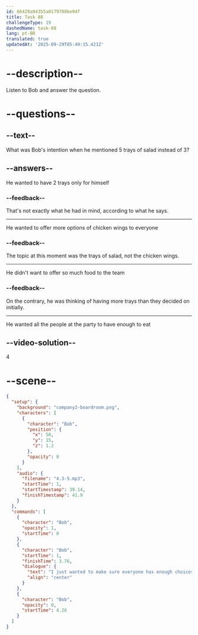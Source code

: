 ```yaml
---
id: 66429a94355a0179708be94f
title: Task 88
challengeType: 19
dashedName: task-88
lang: pt-BR
translated: true
updatedAt: '2025-09-29T05:49:15.421Z'
---
```


<!-- (Audio) Bob: I just wanted to make sure everyone has enough choices. -->

# --description--

Listen to Bob and answer the question.

# --questions--

## --text--

What was Bob's intention when he mentioned 5 trays of salad instead of 3?

## --answers--

He wanted to have 2 trays only for himself

### --feedback--

That's not exactly what he had in mind, according to what he says.

---

He wanted to offer more options of chicken wings to everyone

### --feedback--

The topic at this moment was the trays of salad, not the chicken wings.

---

He didn't want to offer so much food to the team

### --feedback--

On the contrary, he was thinking of having more trays than they decided on initially.

---

He wanted all the people at the party to have enough to eat

## --video-solution--

4

# --scene--

```json
{
  "setup": {
    "background": "company2-boardroom.png",
    "characters": [
      {
        "character": "Bob",
        "position": {
          "x": 50,
          "y": 15,
          "z": 1.2
        },
        "opacity": 0
      }
    ],
    "audio": {
      "filename": "4.3-5.mp3",
      "startTime": 1,
      "startTimestamp": 39.14,
      "finishTimestamp": 41.9
    }
  },
  "commands": [
    {
      "character": "Bob",
      "opacity": 1,
      "startTime": 0
    },
    {
      "character": "Bob",
      "startTime": 1,
      "finishTime": 3.76,
      "dialogue": {
        "text": "I just wanted to make sure everyone has enough choices.",
        "align": "center"
      }
    },
    {
      "character": "Bob",
      "opacity": 0,
      "startTime": 4.26
    }
  ]
}
```
